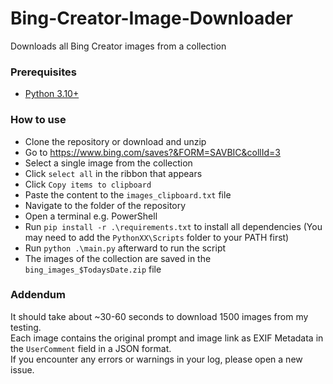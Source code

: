 # Bing-Creator-Image-Downloader
Downloads all Bing Creator images from a collection

### Prerequisites
* [Python 3.10+](https://www.python.org/downloads/)

### How to use
* Clone the repository or download and unzip
* Go to https://www.bing.com/saves?&FORM=SAVBIC&collId=3
* Select a single image from the collection
* Click `select all` in the ribbon that appears
* Click `Copy items to clipboard`
* Paste the content to the `images_clipboard.txt` file
* Navigate to the folder of the repository
* Open a terminal e.g. PowerShell
* Run `pip install -r .\requirements.txt` to install all dependencies (You may need to add the `PythonXX\Scripts` folder to your PATH first)
* Run `python .\main.py` afterward to run the script 
* The images of the collection are saved in the `bing_images_$TodaysDate.zip` file

### Addendum
It should take about ~30-60 seconds to download 1500 images from my testing.  
Each image contains the original prompt and image link as EXIF Metadata in the `UserComment` field in a JSON format.  
If you encounter any errors or warnings in your log, please open a new issue.